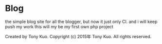 # Blog

the simple blog site for all the blogger, but now it just only CI.
and i will keep push my work
this will my be my first own php project

Created by Tony Kuo.
Copyright (c) 2015年 Tony Kuo. All rights reserved.
